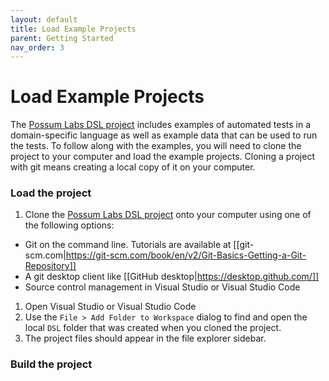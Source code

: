 ```yaml
---
layout: default
title: Load Example Projects
parent: Getting Started
nav_order: 3
---
```


# Load Example Projects

The [Possum Labs DSL project](https://github.com/Possum-Labs/DSL) includes examples of automated tests in a domain-specific language as well as example data that can be used to run the tests. To follow along with the examples, you will need to clone the project to your computer and load the example projects. Cloning a project with git means creating a local copy of it on your computer.

### Load the project

1. Clone the [Possum Labs DSL project](https://github.com/Possum-Labs/DSL) onto your computer using one of the following options:
- Git on the command line. Tutorials are available at [[git-scm.com|https://git-scm.com/book/en/v2/Git-Basics-Getting-a-Git-Repository]]
- A git desktop client like [[GitHub desktop|https://desktop.github.com/]]
- Source control management in Visual Studio or Visual Studio Code
1. Open Visual Studio or Visual Studio Code
1. Use the `File > Add Folder to Workspace` dialog to find and open the local `DSL` folder that was created when you cloned the project.
1. The project files should appear in the file explorer sidebar.

### Build the project

